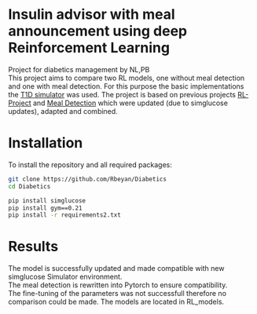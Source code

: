 # Insulin advisor with meal announcement using deep Reinforcement Learning

Project for diabetics management by NL,PB  
This project aims to compare two RL models, one without meal detection and one with meal detection. 
For this purpose the basic implementations the [T1D simulator](https://github.com/jxx123/simglucose) was used. 
The project is based on previous projects [RL-Project](https://github.com/miopp2/diabetes-RL-project/tree/main) and [Meal Detection](https://github.com/bodging/DiabetsTechMeatDetection) which were updated (due to simglucose updates), adapted and combined.

# Installation

To install the repository and all required packages:

```bash
git clone https://github.com/Rbeyan/Diabetics
cd Diabetics

pip install simglucose
pip install gym==0.21
pip install -r requirements2.txt
```
 

# Results

The model is successfully updated and made compatible with new simglucose Simulator environment.   
The meal detection is rewritten into Pytorch to ensure compatibility.    
The fine-tuning of the parameters was not successfull therefore no comparison could be made. The models are located in RL_models.



